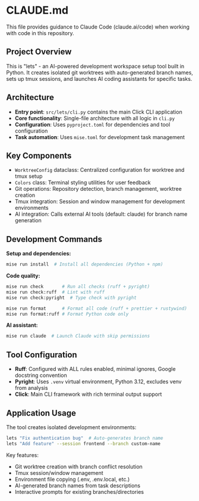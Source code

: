 # CLAUDE.md

This file provides guidance to Claude Code (claude.ai/code) when working with code in this repository.

## Project Overview

This is "lets" - an AI-powered development workspace setup tool built in Python. It creates isolated git worktrees with auto-generated branch names, sets up tmux sessions, and launches AI coding assistants for specific tasks.

## Architecture

- **Entry point**: `src/lets/cli.py` contains the main Click CLI application
- **Core functionality**: Single-file architecture with all logic in `cli.py`
- **Configuration**: Uses `pyproject.toml` for dependencies and tool configuration
- **Task automation**: Uses `mise.toml` for development task management

## Key Components

- `WorktreeConfig` dataclass: Centralized configuration for worktree and tmux setup
- `Colors` class: Terminal styling utilities for user feedback
- Git operations: Repository detection, branch management, worktree creation
- Tmux integration: Session and window management for development environments
- AI integration: Calls external AI tools (default: claude) for branch name generation

## Development Commands

**Setup and dependencies:**
```bash
mise run install  # Install all dependencies (Python + npm)
```

**Code quality:**
```bash
mise run check       # Run all checks (ruff + pyright)
mise run check:ruff  # Lint with ruff
mise run check:pyright  # Type check with pyright

mise run format      # Format all code (ruff + prettier + rustywind)
mise run format:ruff # Format Python code only
```

**AI assistant:**
```bash
mise run claude  # Launch Claude with skip permissions
```

## Tool Configuration

- **Ruff**: Configured with ALL rules enabled, minimal ignores, Google docstring convention
- **Pyright**: Uses `.venv` virtual environment, Python 3.12, excludes venv from analysis
- **Click**: Main CLI framework with rich terminal output support

## Application Usage

The tool creates isolated development environments:
```bash
lets "Fix authentication bug"  # Auto-generates branch name
lets "Add feature" --session frontend --branch custom-name
```

Key features:
- Git worktree creation with branch conflict resolution
- Tmux session/window management
- Environment file copying (.env, .env.local, etc.)
- AI-generated branch names from task descriptions
- Interactive prompts for existing branches/directories